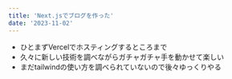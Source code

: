 ```yaml
---
title: 'Next.jsでブログを作った'
date: '2023-11-02'
---
```


- ひとまずVercelでホスティングするところまで
- 久々に新しい技術を調べながらガチャガチャ手を動かせて楽しい
- まだtailwindの使い方を調べられていないので後々ゆっくりやる
